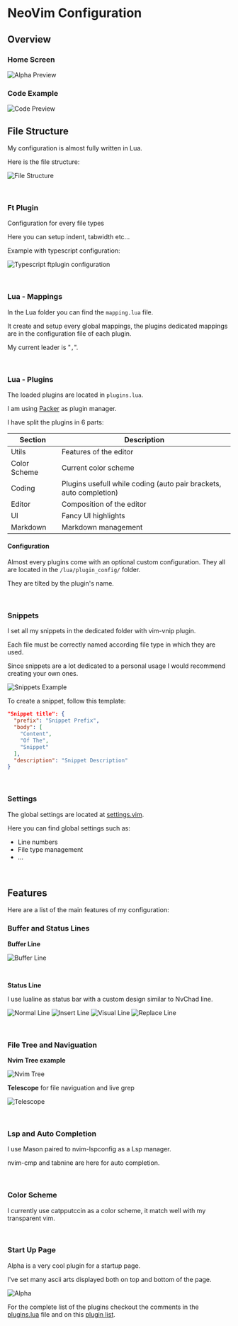 # NeoVim Configuration

## Overview

### Home Screen

![Alpha Preview](./docs/assets/AlphaPreview.png)

### Code Example

![Code Preview](./docs/assets/CodePreview.png)

## File Structure

My configuration is almost fully written in Lua.

Here is the file structure:

![File Structure](./docs/assets/FileStructure.png)

<br />

### Ft Plugin

Configuration for every file types

Here you can setup indent, tabwidth etc...

Example with typescript configuration:

![Typescript ftplugin configuration](./docs/assets/TSFtPluginConfig.png)

<br />

### Lua - Mappings

In the Lua folder you can find the `mapping.lua` file.

It create and setup every global mappings, the plugins dedicated mappings are in the configuration file of each plugin.

My current leader is "`,`".

<br />

### Lua - Plugins

The loaded plugins are located in `plugins.lua`. 

I am using [Packer](https://github.com/wbthomason/packer.nvim) as plugin manager.

I have split the plugins in 6 parts:

| Section      | Description                                                        |
|--------------|--------------------------------------------------------------------|
| Utils        | Features of the editor                                             |
| Color Scheme | Current color scheme                                               |
| Coding       | Plugins usefull while coding (auto pair brackets, auto completion) |
| Editor       | Composition of the editor                                          |
| UI           | Fancy UI highlights                                                |
| Markdown     | Markdown management                                                |

#### Configuration

Almost every plugins come with an optional custom configuration. They all are located in the `/lua/plugin_config/` folder.

They are tilted by the plugin's name.


<br />

### Snippets

I set all my snippets in the dedicated folder with vim-vnip plugin.

Each file must be correctly named according file type in which they are used.

Since snippets are a lot dedicated to a personal usage I would recommend creating your own ones.

![Snippets Example](./docs/assets/SnippetExample.png)

To create a snippet, follow this template:

```json
"Snippet title": {
  "prefix": "Snippet Prefix",
  "body": [
    "Content",
    "Of The",
    "Snippet"
  ],
  "description": "Snippet Description"
}
```

<br />

### Settings

The global settings are located at [settings.vim](./settings.vim).

Here you can find global settings such as:

- Line numbers
- File type management
- ...

<br />

## Features

Here are a list of the main features of my configuration:

### Buffer and Status Lines

**Buffer Line**

![Buffer Line](./docs/assets/BufferLine.png)

<br />

**Status Line**

I use lualine as status bar with a custom design similar to NvChad line.

![Normal Line](./docs/assets/NormalLine.png)
![Insert Line](./docs/assets/InsertLine.png)
![Visual Line](./docs/assets/VisualLine.png)
![Replace Line](./docs/assets/ReplaceLine.png)

<br />

### File Tree and Naviguation

**Nvim Tree example**

![Nvim Tree](./docs/assets/Tree.png)

**Telescope** for file naviguation and live grep

![Telescope](./docs/assets/Telescope.png)

<br />

### Lsp and Auto Completion

I use Mason paired to nvim-lspconfig as a Lsp manager.

nvim-cmp and tabnine are here for auto completion.

<br />

### Color Scheme

I currently use catpputccin as a color scheme, it match well with my transparent vim.

<br />

### Start Up Page

Alpha is a very cool plugin for a startup page.

I've set many ascii arts displayed both on top and bottom of the page.

![Alpha](./docs/assets/AlphaPreview.png)

For the complete list of the plugins checkout the comments in the [plugins.lua](./lua/plugins.lua) file and on this [plugin list](./docs/PluginList.md).
